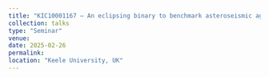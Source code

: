```yaml
---
title: "KIC10001167 – An eclipsing binary to benchmark asteroseismic ages of old red giants"
collection: talks
type: "Seminar"
venue: 
date: 2025-02-26
permalink: 
location: "Keele University, UK"
---
```

